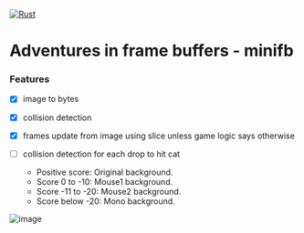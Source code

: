 [![Rust](https://github.com/RGGH/mif/actions/workflows/rust.yml/badge.svg)](https://github.com/RGGH/mif/actions/workflows/rust.yml)

# Adventures in frame buffers - minifb

### Features
- [x] image to bytes 
- [x] collision detection
- [x] frames update from image using slice unless game logic says otherwise
- [ ] collision detection for each drop to hit cat

  - Positive score: Original background.
  - Score 0 to -10: Mouse1 background.
  - Score -11 to -20: Mouse2 background.
  - Score below -20: Mono background.


![image](https://github.com/user-attachments/assets/841e855f-37fc-4941-a779-e6fe92fbdd1c)
